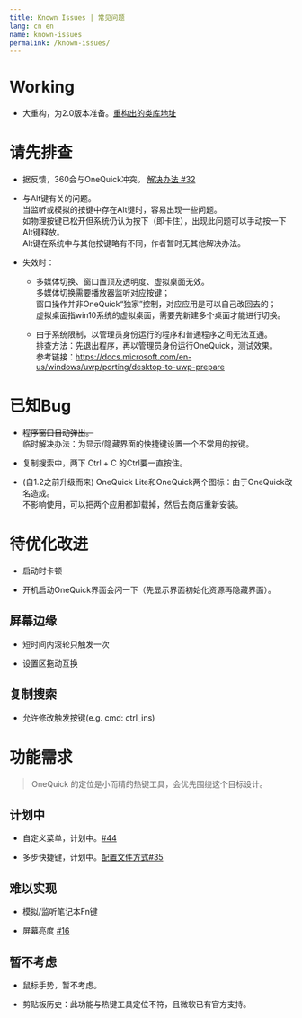 ```yaml
---
title: Known Issues | 常见问题
lang: cn en
name: known-issues
permalink: /known-issues/
---
```


# Working

- 大重构，为2.0版本准备。[重构出的类库地址](https://github.com/XUJINKAI/XJKdotNetLibrary)


# 请先排查

- 据反馈，360会与OneQuick冲突。 [解决办法 #32](https://github.com/OneQuick/Feedback/issues/32)

- 与Alt键有关的问题。  
当监听或模拟的按键中存在Alt键时，容易出现一些问题。  
如物理按键已松开但系统仍认为按下（即卡住），出现此问题可以手动按一下Alt键释放。  
Alt键在系统中与其他按键略有不同，作者暂时无其他解决办法。  

- 失效时：

  - 多媒体切换、窗口置顶及透明度、虚拟桌面无效。  
多媒体切换需要播放器监听对应按键；  
窗口操作并非OneQuick“独家”控制，对应应用是可以自己改回去的；  
虚拟桌面指win10系统的虚拟桌面，需要先新建多个桌面才能进行切换。

  - 由于系统限制，以管理员身份运行的程序和普通程序之间无法互通。  
排查方法：先退出程序，再以管理员身份运行OneQuick，测试效果。  
参考链接：<https://docs.microsoft.com/en-us/windows/uwp/porting/desktop-to-uwp-prepare>


# 已知Bug

- ~~程序窗口自动弹出。~~  
临时解决办法：为显示/隐藏界面的快捷键设置一个不常用的按键。

- 复制搜索中，两下 Ctrl + C 的Ctrl要一直按住。

- (自1.2之前升级而来) OneQuick Lite和OneQuick两个图标：由于OneQuick改名造成。  
不影响使用，可以把两个应用都卸载掉，然后去商店重新安装。


# 待优化改进

- 启动时卡顿

- 开机启动OneQuick界面会闪一下（先显示界面初始化资源再隐藏界面）。

## 屏幕边缘

- 短时间内滚轮只触发一次

- 设置区拖动互换

## 复制搜索

- 允许修改触发按键(e.g. cmd: ctrl_ins)


# 功能需求

> OneQuick 的定位是小而精的热键工具，会优先围绕这个目标设计。

## 计划中

- 自定义菜单，计划中。[#44](https://github.com/OneQuick/Feedback/issues/44)

- 多步快捷键，计划中。[配置文件方式#35](https://github.com/OneQuick/Feedback/issues/35)

## 难以实现

- 模拟/监听笔记本Fn键

- 屏幕亮度 [#16](https://github.com/OneQuick/Feedback/issues/16)

## 暂不考虑

- 鼠标手势，暂不考虑。

- 剪贴板历史：此功能与热键工具定位不符，且微软已有官方支持。
